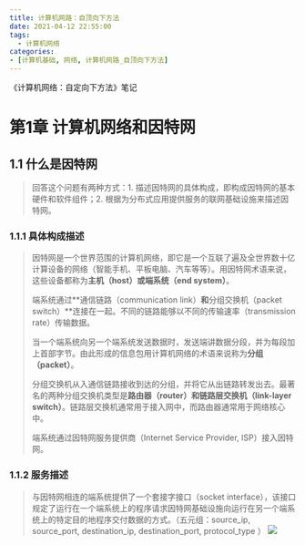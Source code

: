 ```yaml
---
title: 计算机网路：自顶向下方法
date: 2021-04-12 22:55:00
tags: 
  - 计算机网络
categories: 
- [计算机基础, 网络, 计算机网路_自顶向下方法]
---
```


《计算机网络：自定向下方法》笔记

<!--more-->

# 第1章 计算机网络和因特网
## 1.1 什么是因特网
> 回答这个问题有两种方式：1. 描述因特网的具体构成，即构成因特网的基本硬件和软件组件；2. 根据为分布式应用提供服务的联网基础设施来描述因特网。

### 1.1.1 具体构成描述
> 因特网是一个世界范围的计算机网络，即它是一个互联了遍及全世界数十亿计算设备的网络（智能手机、平板电脑、汽车等等）。用因特网术语来说，这些设备都称为**主机（host）**或**端系统（end system）**。
>
> 端系统通过**通信链路（communication link）**和**分组交换机（packet switch）**连接在一起。不同的链路能够以不同的传输速率（transmission rate）传输数据。
>
> 当一个端系统向另一个端系统发送数据时，发送端讲数据分段，并为每段加上首部字节。由此形成的信息包用计算机网络的术语来说称为**分组（packet）**。
>
> 分组交换机从入通信链路接收到达的分组，并将它从出链路转发出去。最著名的两种分组交换机类型是**路由器（router）**和**链路层交换机（link-layer switch）**。链路层交换机通常用于接入网中，而路由器通常用于网络核心中。
>
> 端系统通过因特网服务提供商（Internet Service Provider, ISP）接入因特网。

### 1.1.2 服务描述
> 与因特网相连的端系统提供了一个套接字接口（socket interface），该接口规定了运行在一个端系统上的程序请求因特网基础设施向运行在另一个端系统上的特定目的地程序交付数据的方式。（五元组：source_ip, source_port, destination_ip, destination_port, protocol_type ）
> ![](https://cdn.jsdelivr.net/gh/cs-cshi/image-host/%E4%BB%8E0%E5%88%B01%EF%BC%88CTFer%E6%88%90%E9%95%BF%E4%B9%8B%E8%B7%AF%EF%BC%89/wp_burp_intercept.png)